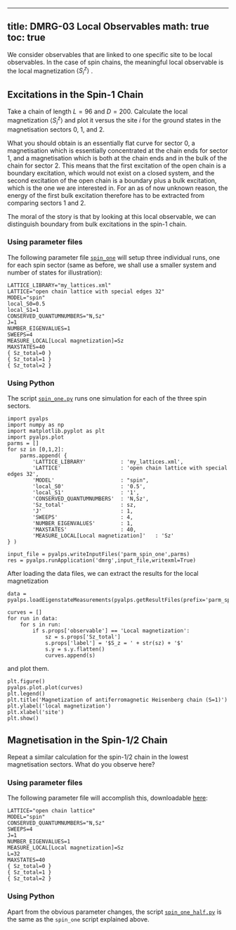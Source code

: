 
---
title: DMRG-03 Local Observables
math: true
toc: true
---

We consider observables that are linked to one specific site to be local observables. In the case of spin chains, the meaningful local observable is the local magnetization $\langle S^z_i \rangle$ .

## Excitations in the Spin-1 Chain

Take a chain of length $L=96$ and $D=200$. Calculate the local magnetization $\langle S^z_i \rangle$  and plot it versus the site $i$ for the ground states in the magnetisation sectors 0, 1, and 2.

What you should obtain is an essentially flat curve for sector 0, a magnetisation which is essentially concentrated at the chain ends for sector 1, and a magnetisation which is both at the chain ends and in the bulk of the chain for sector 2. This means that the first excitation of the open chain is a boundary excitation, which would not exist on a closed system, and the second excitation of the open chain is a boundary plus a bulk excitation, which is the one we are interested in. For an as of now unknown reason, the energy of the first bulk excitation therefore has to be extracted from comparing sectors 1 and 2.

The moral of the story is that by looking at this local observable, we can distinguish boundary from bulk excitations in the spin-1 chain.

### Using parameter files

The following parameter file [`spin_one`](https://github.com/ALPSim/ALPS/blob/bd842d1899feacd3d50392217f5239183d11a817/tutorials/dmrg-03-local-observables/spin_one) will setup three individual runs, one for each spin sector (same as before, we shall use a smaller system and number of states for illustration):

    LATTICE_LIBRARY="my_lattices.xml"
    LATTICE="open chain lattice with special edges 32"
    MODEL="spin"
    local_S0=0.5
    local_S1=1
    CONSERVED_QUANTUMNUMBERS="N,Sz"
    J=1
    NUMBER_EIGENVALUES=1
    SWEEPS=4
    MEASURE_LOCAL[Local magnetization]=Sz
    MAXSTATES=40
    { Sz_total=0 }
    { Sz_total=1 }
    { Sz_total=2 }

### Using Python

The script [`spin_one.py`](https://github.com/ALPSim/ALPS/blob/bd842d1899feacd3d50392217f5239183d11a817/tutorials/dmrg-03-local-observables/spin_one.py) runs one simulation for each of the three spin sectors.

    import pyalps
    import numpy as np
    import matplotlib.pyplot as plt
    import pyalps.plot
    parms = []
    for sz in [0,1,2]:
        parms.append( { 
            'LATTICE_LIBRARY'           : 'my_lattices.xml',
            'LATTICE'                   : 'open chain lattice with special edges 32',
            'MODEL'                     : "spin",
            'local_S0'                  : '0.5',
            'local_S1'                  : '1',
            'CONSERVED_QUANTUMNUMBERS'  : 'N,Sz',
            'Sz_total'                  : sz,
            'J'                         : 1,
            'SWEEPS'                    : 4,
            'NUMBER_EIGENVALUES'        : 1,
            'MAXSTATES'                 : 40,
            'MEASURE_LOCAL[Local magnetization]'   : 'Sz'
    } )
    
    input_file = pyalps.writeInputFiles('parm_spin_one',parms)
    res = pyalps.runApplication('dmrg',input_file,writexml=True)

After loading the data files, we can extract the results for the local magnetization

    data = pyalps.loadEigenstateMeasurements(pyalps.getResultFiles(prefix='parm_spin_one'))

    curves = []
    for run in data:
        for s in run:
            if s.props['observable'] == 'Local magnetization':
                sz = s.props['Sz_total']
                s.props['label'] = '$S_z = ' + str(sz) + '$'
                s.y = s.y.flatten()
                curves.append(s)

and plot them.

    plt.figure()
    pyalps.plot.plot(curves)
    plt.legend()
    plt.title('Magnetization of antiferromagnetic Heisenberg chain (S=1)')
    plt.ylabel('local magnetization')
    plt.xlabel('site')
    plt.show()

## Magnetisation in the Spin-1/2 Chain

Repeat a similar calculation for the spin-1/2 chain in the lowest magnetisation sectors. What do you observe here?

### Using parameter files

The following parameter file will accomplish this, downloadable [here](https://github.com/ALPSim/ALPS/blob/bd842d1899feacd3d50392217f5239183d11a817/tutorials/dmrg-03-local-observables/spin_one_half):

    LATTICE="open chain lattice"
    MODEL="spin"
    CONSERVED_QUANTUMNUMBERS="N,Sz"
    SWEEPS=4
    J=1
    NUMBER_EIGENVALUES=1
    MEASURE_LOCAL[Local magnetization]=Sz
    L=32
    MAXSTATES=40
    { Sz_total=0 }
    { Sz_total=1 }
    { Sz_total=2 }

### Using Python

Apart from the obvious parameter changes, the script [`spin_one_half.py`](https://github.com/ALPSim/ALPS/blob/bd842d1899feacd3d50392217f5239183d11a817/tutorials/dmrg-03-local-observables/spin_one_half.py) is the same as the `spin_one` script explained above.
